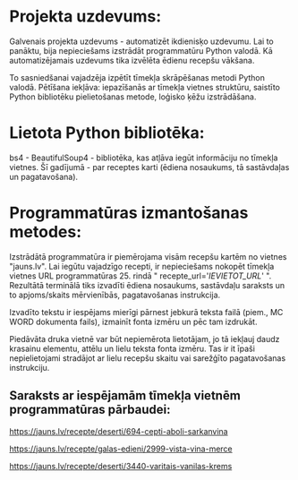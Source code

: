 # Projekta uzdevums:

Galvenais projekta uzdevums - automatizēt ikdienisķo uzdevumu. Lai to panāktu, bija nepieciešams izstrādāt programmatūru Python valodā.
Kā automatizējamais uzdevums tika izvēlēta ēdienu recepšu vākšana. 

To sasniedšanai vajadzēja izpētīt tīmekļa skrāpēšanas metodi Python valodā. 
Pētīšana iekļāva: iepazīšanās ar tīmekļa vietnes struktūru, saistīto Python bibliotēku pielietošanas metode, loģisko ķēžu izstrādāšana.

# Lietota Python bibliotēka:

bs4 - BeautifulSoup4 - bibliotēka, kas atļāva iegūt informāciju no tīmekļa vietnes. Šī gadījumā - par receptes karti (ēdiena nosaukums, tā sastāvdaļas un pagatavošana).

# Programmatūras izmantošanas metodes:

Izstrādātā programmatūra ir piemērojama visām recepšu kartēm no vietnes "jauns.lv". 
Lai iegūtu vajadzīgo recepti, ir nepieciešams nokopēt tīmekļa vietnes URL programmatūras 25. rindā " recepte_url='*IEVIETOT_URL*' ". 
Rezultātā terminālā tiks izvadīti ēdiena nosaukums, sastāvdaļu saraksts un to apjoms/skaits mērvienībās, pagatavošanas instrukcija.

Izvadīto tekstu ir iespējams mierīgi pārnest jebkurā teksta failā (piem., MC WORD dokumenta fails), izmainīt fonta izmēru un pēc tam izdrukāt.

Piedāvāta druka vietnē var būt nepiemērota lietotājam, jo tā iekļauj daudz krasainu elementu, attēlu un lielu teksta fonta izmēru. 
Tas ir it īpaši nepielietojami stradājot ar lielu recepšu skaitu vai sarežģīto pagatavošanas instrukciju.


## Saraksts ar iespējamām tīmekļa vietnēm programmatūras pārbaudei:

https://jauns.lv/recepte/deserti/694-cepti-aboli-sarkanvina

https://jauns.lv/recepte/galas-edieni/2999-vista-vina-merce

https://jauns.lv/recepte/deserti/3440-varitais-vanilas-krems
